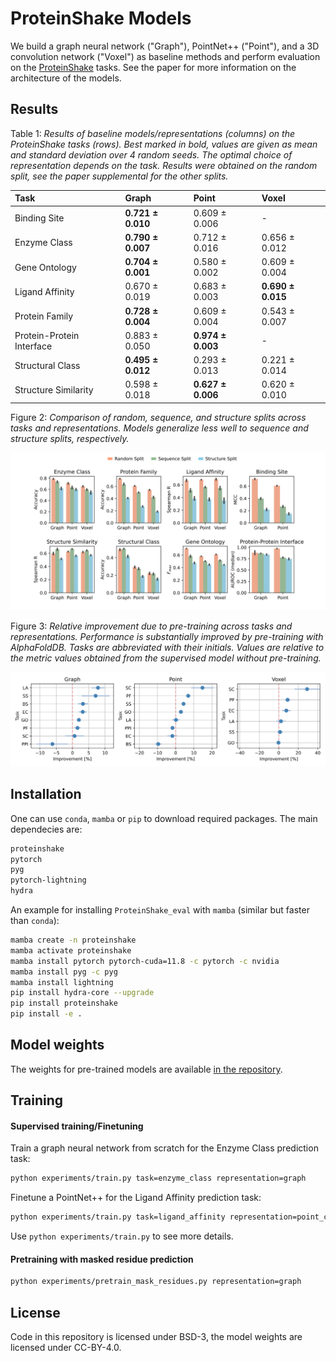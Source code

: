 # ProteinShake Models

We build a graph neural network ("Graph"), PointNet++ ("Point"), and a 3D convolution network ("Voxel") as baseline methods and perform evaluation on the [ProteinShake](https://github.com/BorgwardtLab/proteinshake) tasks. See the paper for more information on the architecture of the models.

## Results

Table 1: *Results of baseline models/representations (columns) on the ProteinShake tasks (rows). Best marked in bold, values are given as mean and standard deviation over 4 random seeds. The optimal choice of representation depends on the task. Results were obtained on the random split, see the paper supplemental for the other splits.*

<div align="center">
  
| Task                      | Graph                 | Point                 | Voxel                 |
|:--------------------------|:----------------------|:----------------------|:----------------------|
| Binding Site              | **0.721 $\pm$ 0.010** | 0.609 $\pm$ 0.006     | -         |
| Enzyme Class              | **0.790 $\pm$ 0.007** | 0.712 $\pm$ 0.016     | 0.656 $\pm$ 0.012     |
| Gene Ontology             | **0.704 $\pm$ 0.001** | 0.580 $\pm$ 0.002     | 0.609 $\pm$ 0.004     |
| Ligand Affinity           | 0.670 $\pm$ 0.019     | 0.683 $\pm$ 0.003     | **0.690 $\pm$ 0.015** |
| Protein Family            | **0.728 $\pm$ 0.004** | 0.609 $\pm$ 0.004     | 0.543 $\pm$ 0.007     |
| Protein-Protein Interface | 0.883 $\pm$ 0.050     | **0.974 $\pm$ 0.003** | -         |
| Structural Class          | **0.495 $\pm$ 0.012** | 0.293 $\pm$ 0.013     | 0.221 $\pm$ 0.014     |
| Structure Similarity      | 0.598 $\pm$ 0.018     | **0.627 $\pm$ 0.006** | 0.620 $\pm$ 0.010     |
  
</div>

Figure 2: *Comparison of random, sequence, and structure splits across tasks and representations.
Models generalize less well to sequence and structure splits, respectively.*

<img src="https://raw.githubusercontent.com/BorgwardtLab/ProteinShake_eval/main/figures/2_Splits.svg">

Figure 3: *Relative improvement due to pre-training across tasks and representations. Performance is
substantially improved by pre-training with AlphaFoldDB. Tasks are abbreviated with their initials.
Values are relative to the metric values obtained from the supervised model without pre-training.*

<img src="https://raw.githubusercontent.com/BorgwardtLab/ProteinShake_eval/main/figures/3_Pretraining.svg">


## Installation

One can use `conda`, `mamba` or `pip` to download required packages. The main dependecies are:

```bash
proteinshake
pytorch
pyg
pytorch-lightning
hydra
```

An example for installing `ProteinShake_eval` with `mamba` (similar but faster than `conda`):

```bash
mamba create -n proteinshake
mamba activate proteinshake
mamba install pytorch pytorch-cuda=11.8 -c pytorch -c nvidia
mamba install pyg -c pyg
mamba install lightning
pip install hydra-core --upgrade
pip install proteinshake
pip install -e .
```

## Model weights

The weights for pre-trained models are available [in the repository](https://github.com/BorgwardtLab/ProteinShake_eval/tree/main/pretrained).
## Training

#### Supervised training/Finetuning

Train a graph neural network from scratch for the Enzyme Class prediction task:
```bash
python experiments/train.py task=enzyme_class representation=graph
```

Finetune a PointNet++ for the Ligand Affinity prediction task:
```bash
python experiments/train.py task=ligand_affinity representation=point_cloud pretrained=true
```

Use `python experiments/train.py` to see more details.

#### Pretraining with masked residue prediction

```bash
python experiments/pretrain_mask_residues.py representation=graph
```

## License

Code in this repository is licensed under BSD-3, the model weights are licensed under CC-BY-4.0.
